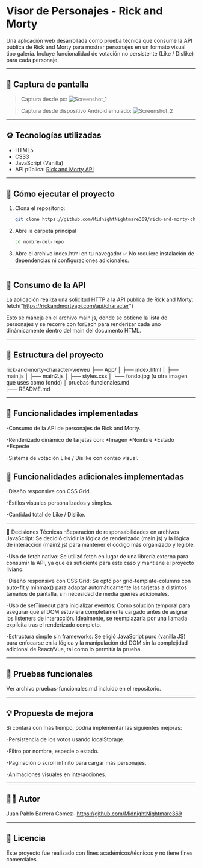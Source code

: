 # Visor de Personajes - Rick and Morty

Una aplicación web desarrollada como prueba técnica que consume la API pública de Rick and Morty para mostrar personajes en un formato visual tipo galería. Incluye funcionalidad de votación no persistente (Like / Dislike) para cada personaje.

---

## 📸 Captura de pantalla

>Captura desde pc: ![Screenshot_1](https://github.com/user-attachments/assets/3f0b896c-845c-41a8-8be4-260f63d99ca5)

>Captura desde dispositivo Android emulado: ![Screenshot_2](https://github.com/user-attachments/assets/6e2e9e6b-c703-491e-988b-42189daa543c)

---

## ⚙️ Tecnologías utilizadas

- HTML5
- CSS3
- JavaScript (Vanilla)
- API pública: [Rick and Morty API](https://rickandmortyapi.com/)

---

## 🚀 Cómo ejecutar el proyecto

1. Clona el repositorio:
   ```bash
   git clone https://github.com/MidnightNightmare369/rick-and-morty-character-viewer.git
2. Abre la carpeta principal
   ```bash
   cd nombre-del-repo
3. Abre el archivo index.html en tu navegador
✅ No requiere instalación de dependencias ni configuraciones adicionales.

---

## 🔌 Consumo de la API
La aplicación realiza una solicitud HTTP a la API pública de Rick and Morty:
  fetch("https://rickandmortyapi.com/api/character")

Esto se maneja en el archivo main.js, donde se obtiene la lista de personajes y se recorre con forEach para renderizar cada uno dinámicamente dentro del main del documento HTML.

---

## 📁 Estructura del proyecto
rick-and-morty-character-viewer/
├── App/
│   ├── index.html
│   ├── main.js
│   ├── main2.js
│   ├── styles.css
│   └── fondo.jpg (u otra imagen que uses como fondo)
│ pruebas-funcionales.md   
├── README.md

---

## 🎯 Funcionalidades implementadas

 -Consumo de la API de personajes de Rick and Morty.
 
 -Renderizado dinámico de tarjetas con:
   *Imagen
   *Nombre
   *Estado
   *Especie
   
 -Sistema de votación Like / Dislike con conteo visual. 

## 🎯 Funcionalidades adicionales implementadas
 -Diseño responsive con CSS Grid. 
 
 -Estilos visuales personalizados y simples.
 
 -Cantidad total de Like / Dislike.

 ---

📌 Decisiones Técnicas
-Separación de responsabilidades en archivos JavaScript: Se decidió dividir la lógica de renderizado (main.js) y la lógica de interacción (main2.js) para mantener el código más organizado y legible.

-Uso de fetch nativo: Se utilizó fetch en lugar de una librería externa para consumir la API, ya que es suficiente para este caso y mantiene el proyecto liviano.

-Diseño responsive con CSS Grid: Se optó por grid-template-columns con auto-fit y minmax() para adaptar automáticamente las tarjetas a distintos tamaños de pantalla, sin necesidad de media queries adicionales.

-Uso de setTimeout para inicializar eventos: Como solución temporal para asegurar que el DOM estuviera completamente cargado antes de asignar los listeners de interacción. Idealmente, se reemplazaría por una llamada explícita tras el renderizado completo.

-Estructura simple sin frameworks: Se eligió JavaScript puro (vanilla JS) para enfocarse en la lógica y la manipulación del DOM sin la complejidad adicional de React/Vue, tal como lo permitía la prueba.

 ---

 ## 🧪 Pruebas funcionales
 Ver archivo pruebas-funcionales.md incluido en el repositorio.

 ---

## 💡 Propuesta de mejora
Si contara con más tiempo, podría implementar las siguientes mejoras:

-Persistencia de los votos usando localStorage.

-Filtro por nombre, especie o estado.

-Paginación o scroll infinito para cargar más personajes.

-Animaciones visuales en interacciones.

---

## 👨‍💻 Autor
Juan Pablo Barrera Gomez- https://github.com/MidnightNightmare369

---
## 📄 Licencia
Este proyecto fue realizado con fines académicos/técnicos y no tiene fines comerciales.


